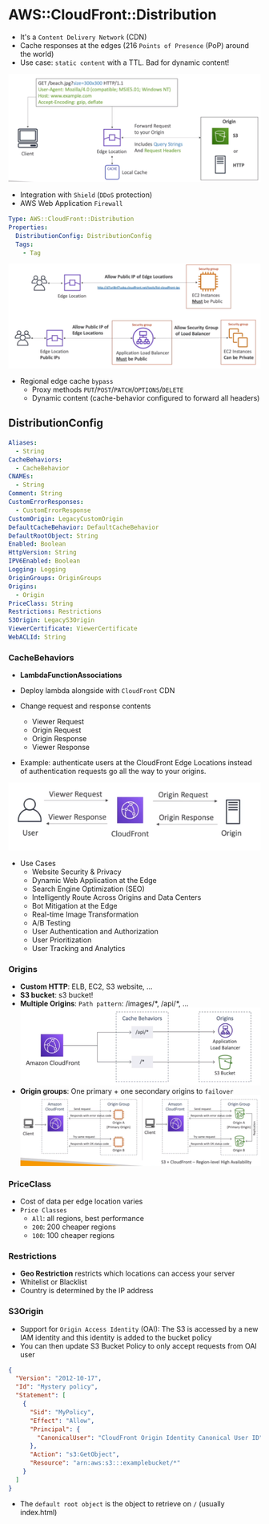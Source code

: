 # AWS::CloudFront::Distribution

- It's a `Content Delivery Network` (CDN)
- Cache responses at the edges (216 `Points of Presence` (PoP) around the world)
- Use case: `static content` with a TTL. Bad for dynamic content!

![CloudFront](.images/cloudfront.png)

- Integration with `Shield` (`DDoS` protection)
- AWS Web Application `Firewall`

```yaml
Type: AWS::CloudFront::Distribution
Properties:
  DistributionConfig: DistributionConfig
  Tags:
    - Tag
```

![CloudFront Permissions](.images/cloudfront-permissions.png)

- Regional edge cache `bypass`
  - Proxy methods `PUT`/`POST`/`PATCH`/`OPTIONS`/`DELETE`
  - Dynamic content (cache-behavior configured to forward all headers)

## DistributionConfig

```yaml
Aliases:
  - String
CacheBehaviors:
  - CacheBehavior
CNAMEs:
  - String
Comment: String
CustomErrorResponses:
  - CustomErrorResponse
CustomOrigin: LegacyCustomOrigin
DefaultCacheBehavior: DefaultCacheBehavior
DefaultRootObject: String
Enabled: Boolean
HttpVersion: String
IPV6Enabled: Boolean
Logging: Logging
OriginGroups: OriginGroups
Origins:
  - Origin
PriceClass: String
Restrictions: Restrictions
S3Origin: LegacyS3Origin
ViewerCertificate: ViewerCertificate
WebACLId: String
```

### CacheBehaviors

- **LambdaFunctionAssociations**

- Deploy lambda alongside with `CloudFront` CDN
- Change request and response contents
  - Viewer Request
  - Origin Request
  - Origin Response
  - Viewer Response
- Example: authenticate users at the CloudFront Edge Locations instead of authentication requests go all the way to your origins.

![Resquest Response Change](.images/lambda-cloudfront.png)

- Use Cases
  - Website Security & Privacy
  - Dynamic Web Application at the Edge
  - Search Engine Optimization (SEO)
  - Intelligently Route Across Origins and Data Centers
  - Bot Mitigation at the Edge
  - Real-time Image Transformation
  - A/B Testing
  - User Authentication and Authorization
  - User Prioritization
  - User Tracking and Analytics

### Origins

- **Custom HTTP**: ELB, EC2, S3 website, ...
- **S3 bucket**: s3 bucket!
- **Multiple Origins**: `Path pattern`: /images/\*, /api/\*, ...
  ![Multiple Origins](.images/cloudfront-multiple-origins.png)
- **Origin groups**: One primary + one secondary origins to `failover`
  ![Origin Groups](.images/cloudfront-origin-groups.png)

### PriceClass

- Cost of data per edge location varies
- `Price Classes`
  - `All`: all regions, best performance
  - `200`: 200 cheaper regions
  - `100`: 100 cheaper regions

### Restrictions

- **Geo Restriction** restricts which locations can access your server
- Whitelist or Blacklist
- Country is determined by the IP address

### S3Origin

- Support for `Origin Access Identity` (OAI): The S3 is accessed by a new IAM identity and this identity is added to the bucket policy
- You can then update S3 Bucket Policy to only accept requests from OAI user

```json
{
  "Version": "2012-10-17",
  "Id": "Mystery policy",
  "Statement": [
    {
      "Sid": "MyPolicy",
      "Effect": "Allow",
      "Principal": {
        "CanonicalUser": "CloudFront Origin Identity Canonical User ID"
      },
      "Action": "s3:GetObject",
      "Resource": "arn:aws:s3:::examplebucket/*"
    }
  ]
}
```

- The `default root object` is the object to retrieve on `/` (usually index.html)
